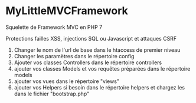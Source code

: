 # MyLittleMVCFramework
Squelette de Framework MVC en PHP 7

Protections failles XSS, injections SQL ou Javascript et attaques CSRF

1) Changer le nom de l'url de base dans le htaccess de premier niveau
2) Changer les paramètres dans le répertoire config
3) Ajouter vos classes Controllers dans le répertoire controllers
4) ajouter vos classes Models et vos requêtes préparées dans le répertoire models
5) ajouter vos vues dans le répertoire "views"
6) ajouter vos Helpers si besoin dans le répertoire helpers et chargez les dans le fichier "bootstrap.php"
